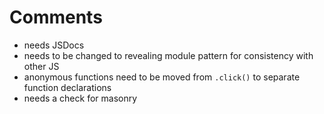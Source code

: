 # Comments

* needs JSDocs
* needs to be changed to revealing module pattern for consistency with other JS
* anonymous functions need to be moved from `.click()` to separate function declarations
* needs a check for masonry